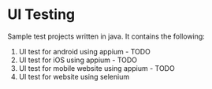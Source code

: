 UI Testing
==========

Sample test projects written in java. It contains the following:
1. UI test for android using appium - TODO
2. UI test for iOS using appium - TODO
3. UI test for mobile website using appium - TODO
4. UI test for website using selenium
